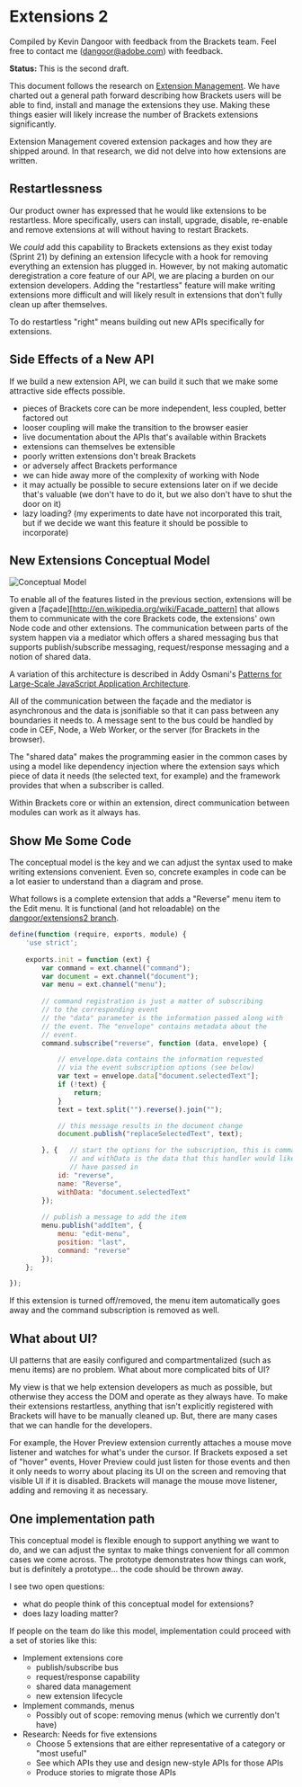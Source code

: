 # Extensions 2 #

Compiled by Kevin Dangoor with feedback from the Brackets team. Feel free to contact me (dangoor@adobe.com) with feedback.

**Status:** This is the second draft.

This document follows the research on [Extension Management](https://github.com/adobe/brackets/wiki/Research:-Extension-Management). We have charted out a general path forward describing how Brackets users will be able to find, install and manage the extensions they use. Making these things easier will likely increase the number of Brackets extensions significantly.

Extension Management covered extension packages and how they are shipped around. In that research, we did not delve into how extensions are written.

## Restartlessness ##

Our product owner has expressed that he would like extensions to be restartless. More specifically, users can install, upgrade, disable, re-enable and remove extensions at will without having to restart Brackets.

We *could* add this capability to Brackets extensions as they exist today (Sprint 21) by defining an extension lifecycle with a hook for removing everything an extension has plugged in. However, by not making automatic deregistration a core feature of our API, we are placing a burden on our extension developers. Adding the "restartless" feature will make writing extensions more difficult and will likely result in extensions that don't fully clean up after themselves.

To do restartless "right" means building out new APIs specifically for extensions.

## Side Effects of a New API ##

If we build a new extension API, we can build it such that we make some attractive side effects possible.

* pieces of Brackets core can be more independent, less coupled, better factored out
* looser coupling will make the transition to the browser easier
* live documentation about the APIs that's available within Brackets
* extensions can themselves be extensible
* poorly written extensions don't break Brackets
* or adversely affect Brackets performance
* we can hide away more of the complexity of working with Node
* it may actually be possible to secure extensions later on if we decide that's valuable (we don't have to do it, but we also don't have to shut the door on it)
* lazy loading? (my experiments to date have not incorporated this trait, but if we decide we want this feature it should be possible to incorporate)

## New Extensions Conceptual Model ##

![Conceptual Model](https://www.evernote.com/shard/s24/sh/e28f2fe4-8ed6-4264-bc35-13e985b6e1dd/d8030dec6889b9c424c551c05c077012/res/8ad1a591-277c-49af-99be-952ef08c030f/skitch.png?resizeSmall&width=832)

To enable all of the features listed in the previous section, extensions will be given a [façade][http://en.wikipedia.org/wiki/Facade_pattern] that allows them to communicate with the core Brackets code, the extensions' own Node code and other extensions. The communication between parts of the system happen via a mediator which offers a shared messaging bus that supports publish/subscribe messaging, request/response messaging and a notion of shared data.

A variation of this architecture is described in Addy Osmani's [Patterns for Large-Scale JavaScript Application Architecture](http://addyosmani.com/largescalejavascript/).

All of the communication between the façade and the mediator is asynchronous and the data is jsonifiable so that it can pass between any boundaries it needs to. A message sent to the bus could be handled by code in CEF, Node, a Web Worker, or the server (for Brackets in the browser).


The "shared data" makes the programming easier in the common cases by using a model like dependency injection where the extension says which piece of data it needs (the selected text, for example) and the framework provides that when a subscriber is called.

Within Brackets core or within an extension, direct communication between modules can work as it always has.

## Show Me Some Code ##

The conceptual model is the key and we can adjust the syntax used to make writing extensions convenient. Even so, concrete examples in code can be a lot easier to understand than a diagram and prose.

What follows is a complete extension that adds a "Reverse" menu item to the Edit menu. It is functional (and hot reloadable) on the [dangoor/extensions2 branch](https://github.com/adobe/brackets/tree/dangoor/extensions2).

```javascript
define(function (require, exports, module) {
    'use strict';
    
    exports.init = function (ext) {
        var command = ext.channel("command");
        var document = ext.channel("document");
        var menu = ext.channel("menu");
        
        // command registration is just a matter of subscribing 
        // to the corresponding event
        // the "data" parameter is the information passed along with
        // the event. The "envelope" contains metadata about the
        // event.
        command.subscribe("reverse", function (data, envelope) {

            // envelope.data contains the information requested
            // via the event subscription options (see below)
            var text = envelope.data["document.selectedText"];
            if (!text) {
                return;
            }
            text = text.split("").reverse().join("");

            // this message results in the document change
            document.publish("replaceSelectedText", text);

        }, {   // start the options for the subscription, this is command metadata
               // and withData is the data that this handler would like to
               // have passed in
            id: "reverse",
            name: "Reverse",
            withData: "document.selectedText"
        });
        
        // publish a message to add the item
        menu.publish("addItem", {
            menu: "edit-menu",
            position: "last",
            command: "reverse"
        });
    };

});
```

If this extension is turned off/removed, the menu item automatically goes away and the command subscription is removed as well.

## What about UI? ##

UI patterns that are easily configured and compartmentalized (such as menu items) are no problem. What about more complicated bits of UI?

My view is that we help extension developers as much as possible, but otherwise they access the DOM and operate as they always have. To make their extensions restartless, anything that isn't explicitly registered with Brackets will have to be manually cleaned up. But, there are many cases that we can handle for the developers.

For example, the Hover Preview extension currently attaches a mouse move listener and watches for what's under the cursor. If Brackets exposed a set of "hover" events, Hover Preview could just listen for those events and then it only needs to worry about placing its UI on the screen and removing that visible UI if it is disabled. Brackets will manage the mouse move listener, adding and removing it as necessary.

## One implementation path ##

This conceptual model is flexible enough to support anything we want to do, and we can adjust the syntax to make things convenient for all common cases we come across. The prototype demonstrates how things can work, but is definitely a prototype... the code should be thrown away.

I see two open questions:

* what do people think of this conceptual model for extensions?
* does lazy loading matter?

If people on the team do like this model, implementation could proceed with a set of stories like this:

* Implement extensions core
    * publish/subscribe bus
    * request/response capability
    * shared data management
    * new extension lifecycle
* Implement commands, menus
    * Possibly out of scope: removing menus (which we currently don't have)
* Research: Needs for five extensions
    * Choose 5 extensions that are either representative of a category or "most useful"
    * See which APIs they use and design new-style APIs for those APIs
    * Produce stories to migrate those APIs

